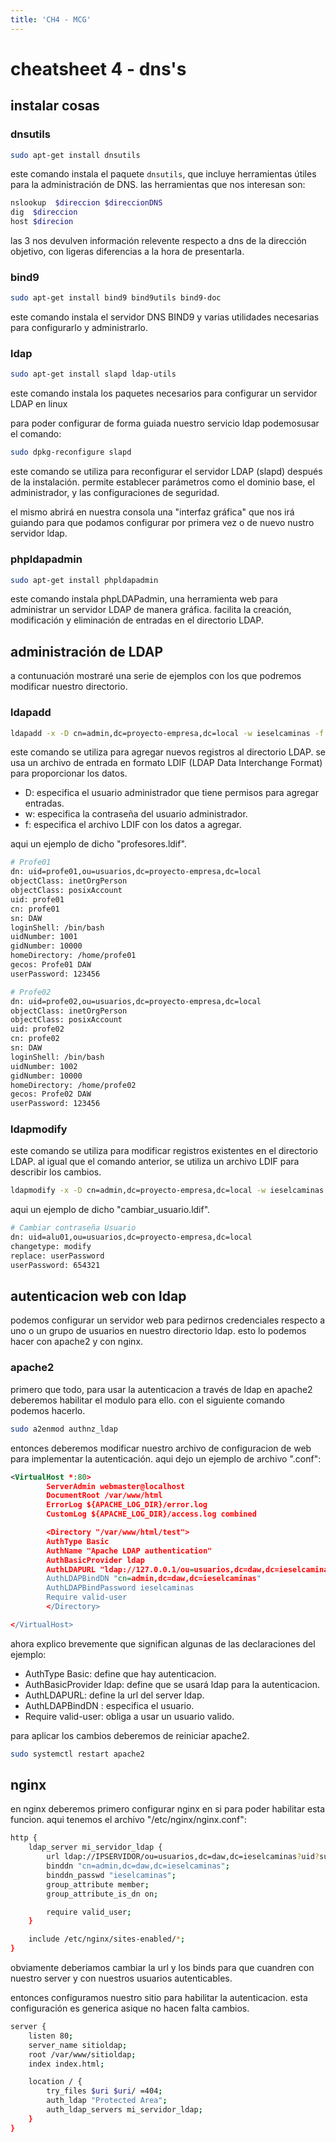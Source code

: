 ```yaml
---
title: 'CH4 - MCG'
---
```

# cheatsheet 4 - dns's

## instalar cosas

### dnsutils

```bash
sudo apt-get install dnsutils
```

este comando instala el paquete `dnsutils`, que incluye herramientas útiles para la administración de DNS. las herramientas que nos interesan son:

```bash
nslookup  $direccion $direccionDNS
dig  $direccion
host $direcion
```

las 3 nos devulven información relevente respecto a dns de la dirección objetivo, con ligeras diferencias a la hora de presentarla. 

### bind9

```bash
sudo apt-get install bind9 bind9utils bind9-doc
```
este comando instala el servidor DNS BIND9 y varias utilidades necesarias para configurarlo y administrarlo.

### ldap
```bash
sudo apt-get install slapd ldap-utils
```
este comando instala los paquetes necesarios para configurar un servidor LDAP en linux

para poder configurar de forma guiada nuestro servicio ldap podemosusar el comando: 
```bash
sudo dpkg-reconfigure slapd
```

este comando se utiliza para reconfigurar el servidor LDAP (slapd) después de la instalación. permite establecer parámetros como el dominio base, el administrador, y las configuraciones de seguridad.

el mismo abrirá en nuestra consola una "interfaz gráfica" que nos irá guiando para que podamos configurar por primera vez o de nuevo nustro servidor ldap.

### phpldapadmin

```bash
sudo apt-get install phpldapadmin
```

este comando instala phpLDAPadmin, una herramienta web para administrar un servidor LDAP de manera gráfica. facilita la creación, modificación y eliminación de entradas en el directorio LDAP.

## administración de LDAP

a contunuación mostraré una serie de ejemplos con los que podremos modificar nuestro directorio.

### ldapadd

```bash
ldapadd -x -D cn=admin,dc=proyecto-empresa,dc=local -w ieselcaminas -f profesores.ldif
```
este comando se utiliza para agregar nuevos registros al directorio LDAP. se usa un archivo de entrada en formato LDIF (LDAP Data Interchange Format) para proporcionar los datos.

- D: especifica el usuario administrador que tiene permisos para agregar entradas.
- w: especifica la contraseña del usuario administrador.
- f: especifica el archivo LDIF con los datos a agregar.

aqui un ejemplo de dicho "profesores.ldif".
```bash
# Profe01
dn: uid=profe01,ou=usuarios,dc=proyecto-empresa,dc=local
objectClass: inetOrgPerson
objectClass: posixAccount
uid: profe01
cn: profe01
sn: DAW
loginShell: /bin/bash
uidNumber: 1001
gidNumber: 10000
homeDirectory: /home/profe01
gecos: Profe01 DAW
userPassword: 123456

# Profe02
dn: uid=profe02,ou=usuarios,dc=proyecto-empresa,dc=local
objectClass: inetOrgPerson
objectClass: posixAccount
uid: profe02
cn: profe02
sn: DAW
loginShell: /bin/bash
uidNumber: 1002
gidNumber: 10000
homeDirectory: /home/profe02
gecos: Profe02 DAW
userPassword: 123456
```

### ldapmodify

este comando se utiliza para modificar registros existentes en el directorio LDAP. al igual que el comando anterior, se utiliza un archivo LDIF para describir los cambios.

```bash
ldapmodify -x -D cn=admin,dc=proyecto-empresa,dc=local -w ieselcaminas -f cambiar_usuario.ldif
```

aqui un ejemplo de dicho "cambiar_usuario.ldif".
```bash
# Cambiar contraseña Usuario
dn: uid=alu01,ou=usuarios,dc=proyecto-empresa,dc=local
changetype: modify
replace: userPassword
userPassword: 654321
```

## autenticacion web con ldap

podemos configurar un servidor web para pedirnos credenciales respecto a uno o un grupo de usuarios en nuestro directorio ldap. esto lo podemos hacer con apache2 y con nginx.

### apache2

primero que todo, para usar la autenticacion a través de ldap en apache2 deberemos habilitar el modulo para ello. con el siguiente comando podemos hacerlo.

```bash
sudo a2enmod authnz_ldap
```

entonces deberemos modificar nuestro archivo de configuracion de web para implementar la autenticación. aqui dejo un ejemplo de archivo ".conf":

```xml
<VirtualHost *:80>
        ServerAdmin webmaster@localhost
        DocumentRoot /var/www/html
        ErrorLog ${APACHE_LOG_DIR}/error.log
        CustomLog ${APACHE_LOG_DIR}/access.log combined

        <Directory "/var/www/html/test"> 
        AuthType Basic
        AuthName "Apache LDAP authentication"
        AuthBasicProvider ldap 
        AuthLDAPURL "ldap://127.0.0.1/ou=usuarios,dc=daw,dc=ieselcaminas?uid?sub" 
        AuthLDAPBindDN "cn=admin,dc=daw,dc=ieselcaminas"
        AuthLDAPBindPassword ieselcaminas
        Require valid-user
        </Directory>

</VirtualHost>
```
ahora explico brevemente que significan algunas de las declaraciones del ejemplo:

- AuthType Basic: define que hay autenticacion.
- AuthBasicProvider ldap: define que se usará ldap para la autenticacion.
- AuthLDAPURL: define la url del server ldap.
- AuthLDAPBindDN : especifica el usuario.
- Require valid-user: obliga a usar un usuario valido.

para aplicar los cambios deberemos de reiniciar apache2.

```bash
sudo systemctl restart apache2
```

## nginx

en nginx deberemos primero configurar nginx en si para poder habilitar esta funcion. aqui tenemos el archivo "/etc/nginx/nginx.conf": 

```bash
http {
    ldap_server mi_servidor_ldap {
        url ldap://IPSERVIDOR/ou=usuarios,dc=daw,dc=ieselcaminas?uid?sub;
        binddn "cn=admin,dc=daw,dc=ieselcaminas";
        binddn_passwd "ieselcaminas";
        group_attribute member;
        group_attribute_is_dn on;

        require valid_user;
    }

    include /etc/nginx/sites-enabled/*;
}
```

obviamente deberiamos cambiar la url y los binds para que cuandren con nuestro server y con nuestros usuarios autenticables.

entonces configuramos nuestro sitio para habilitar la autenticacion. esta configuración es generica asique no hacen falta cambios.

```bash
server {
    listen 80;
    server_name sitioldap;
    root /var/www/sitioldap;
    index index.html;

    location / {
        try_files $uri $uri/ =404;
        auth_ldap "Protected Area";
        auth_ldap_servers mi_servidor_ldap;
    }
}
```
